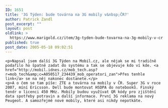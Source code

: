 ```yaml
---
ID: 1651
title: '3G Týden: bude továrna na 3G mobily v&nbsp;ČR?'
author: Patrick Zandl
post_excerpt: ""
layout: post
oldlink: >
  https://www.marigold.cz/item/3g-tyden-bude-tovarna-na-3g-mobily-v-cr
published: true
post_date: 2005-05-18 09:02:51
---
```

	<p>Napsal jsem další 3G Týden na Mobil.cz, ale nějak se mi tradičně podařilo ho špatně zadat do systému a tak se objevuje kdo ví kde. <a href="http://mobil.idnes.cz/mob_tech.asp?r=mob_tech&amp;c=A050517_234439_mob_operatori_zan">Přes tenhle link</a> se na něj nakonec dostanete.</p>
	<p>A o čem se tam píše: ZTE a továrna na mobily v ČR. Super 3G v roce 2007, míní Ericsson. Dell bude montovat HSDPA do notebooků. Finský tendr o licenci 450 MHz. Mobily budou využívat QR kódy pro zjištění data spotřeby potravin a další informace. První 3G reklama na nový Peugeot. A samozřejmě nové mobily, které asi nikdy nepotkáte.
</p>